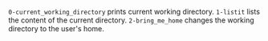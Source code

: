 `0-current_working_directory` prints current working directory.
`1-listit` lists the content of the current directory.
`2-bring_me_home` changes the working directory to the user's home.

